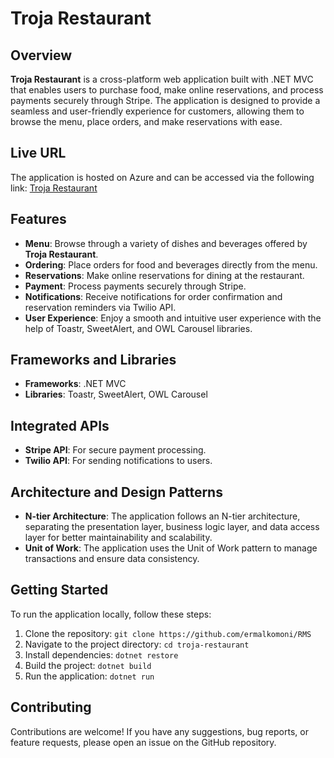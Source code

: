 # **Troja Restaurant**

## **Overview**

**Troja Restaurant** is a cross-platform web application built with .NET MVC that enables users to purchase food, make online reservations, and process payments securely through Stripe. The application is designed to provide a seamless and user-friendly experience for customers, allowing them to browse the menu, place orders, and make reservations with ease.

## **Live URL**

The application is hosted on Azure and can be accessed via the following link: [Troja Restaurant](https://troja.azurewebsites.net/)

## **Features**

- **Menu**: Browse through a variety of dishes and beverages offered by **Troja Restaurant**.
- **Ordering**: Place orders for food and beverages directly from the menu.
- **Reservations**: Make online reservations for dining at the restaurant.
- **Payment**: Process payments securely through Stripe.
- **Notifications**: Receive notifications for order confirmation and reservation reminders via Twilio API.
- **User Experience**: Enjoy a smooth and intuitive user experience with the help of Toastr, SweetAlert, and OWL Carousel libraries.

## **Frameworks and Libraries**

- **Frameworks**: .NET MVC
- **Libraries**: Toastr, SweetAlert, OWL Carousel

## **Integrated APIs**

- **Stripe API**: For secure payment processing.
- **Twilio API**: For sending notifications to users.

## **Architecture and Design Patterns**

- **N-tier Architecture**: The application follows an N-tier architecture, separating the presentation layer, business logic layer, and data access layer for better maintainability and scalability.
- **Unit of Work**: The application uses the Unit of Work pattern to manage transactions and ensure data consistency.

## **Getting Started**

To run the application locally, follow these steps:

1. Clone the repository: `git clone https://github.com/ermalkomoni/RMS`
2. Navigate to the project directory: `cd troja-restaurant`
3. Install dependencies: `dotnet restore`
4. Build the project: `dotnet build`
5. Run the application: `dotnet run`

## **Contributing**

Contributions are welcome! If you have any suggestions, bug reports, or feature requests, please open an issue on the GitHub repository.
